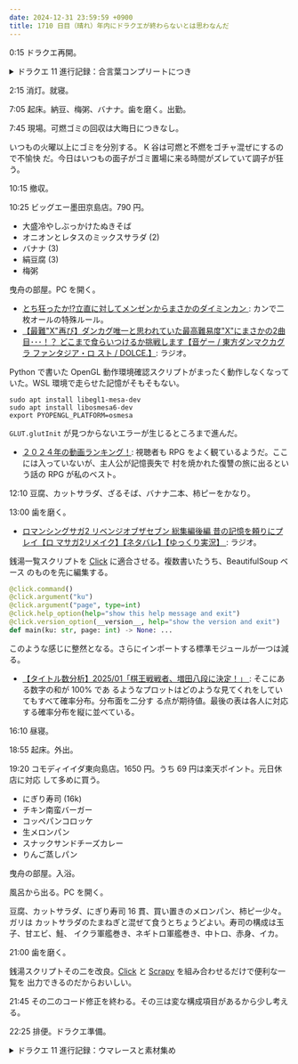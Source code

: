```yaml
---
date: 2024-12-31 23:59:59 +0900
title: 1710 日目（晴れ）年内にドラクエが終わらないとは思わなんだ
---
```


0:15 ドラクエ再開。

<details><summary>ドラクエ 11 進行記録：合言葉コンプリートにつき</summary>
<p>汚れた冒険の書の最後はロンダルキア洞窟だ。古のドラクエプレイヤーなら苦はないと思う。
道中のザコ敵をよく見ないまま進んだから、後で図鑑を埋めに再訪する。</p>

<p>勇者の試練をもう一周。最後のボスは無明の魔神。仲間呼びで現れる魔物も手数に含まれる。
パーティー構成を忘れたが 45 手で戦闘勝利。ネルセンの報酬もラスト。それに加えて鍛冶も。</p>

<p>幸せになりたいとはドラクエ 5 のあのイベントの進化版だ。ああ、当時の失敗を取り戻せる機会を得られたようだ。
神の岩頂上の枯れ木のメッセージを見に行くおつかいがあったが、ここでこういう形で効いてくるのは面白い。</p>

<p>時間が半端になったので素材集めの計画を練る。数字は上記鍛冶入手前のものだから、実際はもっと要る。
ザコ敵から物を掠め取るのは難しくはないが、レベルが 99 に行きそうでそれは避けたい。拾えるものは拾いたい。
カジノ景品は今コインが十万枚も持っていないので現実的でない。
クレイモラン城の魔女と交換するために魔竜のたましいを 20 個ほど確保しておいて損はない。</p>
<ul>
  <li>ヒヒイロカネ 13: ウマレース or 魔女と交換</li>
  <li>オリハルコン 9: 拾うのがよい</li>
  <li>たそがれの樹木 11: マムー or フェアリーバット</li>
  <li>やみのなみだ 3: 魔女と交換</li>
  <li>しんかのひせき 9: カジノ (50000) or デスマドモアゼル</li>
  <li>きんかい 2: 試練の里 or カジノ or ゴールドマンなど</li>
  <li>オーロラの布きれ 2: 魔女と交換 or アイスゴーレム</li>
  <li>命の石 2: うごく石像など</li>
  <li>天使のソーマ 1: カジノ (30000) or 高台 or てんのもんばん or ほうおう</li>
  <li>やみの樹木 3: はめつの使者</li>
</ul>
</details>

2:15 消灯。就寝。

7:05 起床。納豆、梅粥、バナナ。歯を磨く。出勤。

7:45 現場。可燃ゴミの回収は大晦日につきなし。

いつもの火曜以上にゴミを分別する。 K 谷は可燃と不燃をゴチャ混ぜにするので不愉快
だ。今日はいつもの面子がゴミ置場に来る時間がズレていて調子が狂う。

10:15 撤収。

10:25 ビッグエー墨田京島店。790 円。

* 大盛冷やしぶっかけたぬきそば
* オニオンとレタスのミックスサラダ (2)
* バナナ (3)
* 絹豆腐 (3)
* 梅粥

曳舟の部屋。PC を開く。

* [とち狂ったか!?立直に対してメンゼンからまさかのダイミンカン
  ](https://www.youtube.com/watch?v=O0KZmmwRMSc): カンで二枚オールの特殊ルール。
* [【最難"X"再び】ダンカグ唯一と思われていた最高難易度"X"にまさかの2曲目･･･！？
  どこまで食らいつけるか挑戦します【音ゲー / 東方ダンマクカグラ ファンタジア・ロ
  スト / DOLCE.】](https://www.youtube.com/watch?v=XfJ4rPGhTwA): ラジオ。

Python で書いた OpenGL 動作環境確認スクリプトがまったく動作しなくなっていた。WSL
環境で走らせた記憶がそもそもない。

```console
sudo apt install libegl1-mesa-dev
sudo apt install libosmesa6-dev
export PYOPENGL_PLATFORM=osmesa
```

`GLUT.glutInit` が見つからないエラーが生じるところまで進んだ。

* [２０２４年の動画ランキング！](https://www.youtube.com/watch?v=JrxACgLIYFM):
  視聴者も RPG をよく観ているようだ。ここには入っていないが、主人公が記憶喪失で
  村を焼かれた復讐の旅に出るという話の RPG が私のベスト。

12:10 豆腐、カットサラダ、ざるそば、バナナ二本、柿ピーをかなり。

13:00 歯を磨く。

* [ロマンシングサガ2 リベンジオブザセブン 総集編後編 昔の記憶を頼りにプレイ【ロ
  マサガ2リメイク】【ネタバレ】【ゆっくり実況】
  ](https://www.youtube.com/watch?v=qags4YncnHw): ラジオ。

銭湯一覧スクリプトを [Click] に適合させる。複数書いたうち、BeautifulSoup ベース
のものを先に編集する。

```python
@click.command()
@click.argument("ku")
@click.argument("page", type=int)
@click.help_option(help="show this help message and exit")
@click.version_option(__version__, help="show the version and exit")
def main(ku: str, page: int) -> None: ...
```

このような感じに整然となる。さらにインポートする標準モジュールが一つは減る。

* [【タイトル数分析】2025/01「棋王戦戦者、増田八段に決定！」
  ](https://www.youtube.com/watch?v=QSgZUJmPK4I): そこにある数字の和が 100% であ
  るようなプロットはどのような見てくれをしていてもすべて確率分布。分布面を二分す
  る点が期待値。最後の表は各人に対応する確率分布を縦に並べている。

16:10 昼寝。

18:55 起床。外出。

19:20 コモディイイダ東向島店。1650 円。うち 69 円は楽天ポイント。元日休店に対応
して多めに買う。

* にぎり寿司 (16k)
* チキン南蛮バーガー
* コッペパンコロッケ
* 生メロンパン
* スナックサンドチーズカレー
* りんご蒸しパン

曳舟の部屋。入浴。

風呂から出る。PC を開く。

豆腐、カットサラダ、にぎり寿司 16 貫、買い置きのメロンパン、柿ピー少々。ガリは
カットサラダのたまねぎと混ぜて食うとちょうどよい。寿司の構成は玉子、甘エビ、鮭、
イクラ軍艦巻き、ネギトロ軍艦巻き、中トロ、赤身、イカ。

21:00 歯を磨く。

銭湯スクリプトその二を改良。[Click] と [Scrapy] を組み合わせるだけで便利な一覧を
出力できるのだからおいしい。

21:45 その二のコード修正を終わる。その三は変な構成項目があるから少し考える。

22:25 排便。ドラクエ準備。

<details><summary>ドラクエ 11 進行記録：ウマレースと素材集め</summary>
<p>ウマレースのブロンズとシルバーのむずかしい方をクリア。ブロンズを何度やったことか。
スタミナ切れになる要因が複数あることと、ドリフトも抑える必要があることにようやく理解する。
ゴールドのむずかしい以降に挑戦する段階になって資金切れ。</p>

<p>せっかく砂漠に来たから魔竜のたましい稼ぎ。魔女の言に従いギガデーモン狩り。</p>

<p>クレイモラン城で魔女と魂のトレード。ヒヒイロカネ、オーロラの布きれ、やみのなみだを目標数確保。</p>

<p>オリハルコンがキツイ。拾うのが現実的だが落ちている場所がアクセス至難。
天使のソーマはほうほう狩りが良さそうだ。これも必要数確保。
命の石とたそがれの樹木も探索でなんとかなりそうだ。</p>

<p>導師の試練の最終セーブポイントで中断。日付が変わり次第再開。</p>
</details>

[Click]: <https://click.palletsprojects.com/en/stable/>
[scrapy]: <https://scrapy.org/>
